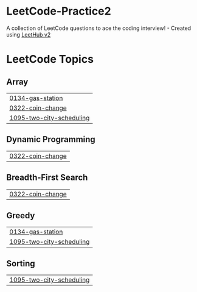 # LeetCode-Practice2
A collection of LeetCode questions to ace the coding interview! - Created using [LeetHub v2](https://github.com/arunbhardwaj/LeetHub-2.0)

<!---LeetCode Topics Start-->
# LeetCode Topics
## Array
|  |
| ------- |
| [0134-gas-station](https://github.com/kvskranthi/LeetCode-Practice2/tree/master/0134-gas-station) |
| [0322-coin-change](https://github.com/kvskranthi/LeetCode-Practice2/tree/master/0322-coin-change) |
| [1095-two-city-scheduling](https://github.com/kvskranthi/LeetCode-Practice2/tree/master/1095-two-city-scheduling) |
## Dynamic Programming
|  |
| ------- |
| [0322-coin-change](https://github.com/kvskranthi/LeetCode-Practice2/tree/master/0322-coin-change) |
## Breadth-First Search
|  |
| ------- |
| [0322-coin-change](https://github.com/kvskranthi/LeetCode-Practice2/tree/master/0322-coin-change) |
## Greedy
|  |
| ------- |
| [0134-gas-station](https://github.com/kvskranthi/LeetCode-Practice2/tree/master/0134-gas-station) |
| [1095-two-city-scheduling](https://github.com/kvskranthi/LeetCode-Practice2/tree/master/1095-two-city-scheduling) |
## Sorting
|  |
| ------- |
| [1095-two-city-scheduling](https://github.com/kvskranthi/LeetCode-Practice2/tree/master/1095-two-city-scheduling) |
<!---LeetCode Topics End-->